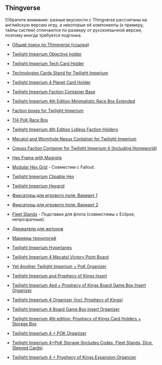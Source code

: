 Thingverse
---

!Обратите внимание: разные вкусности с Thingverse рассчитаны на английскую версию игру, а некоторые её компоненты (к примеру, тайлы систем) отличаются по размеру от русскоязычной версии, поэтому иногда требуется подгонка.

* [Общий поиск по Thingverse \(ссылка\)](https://www.thingiverse.com/search?q=Twilight+Imperium&page=1&type=things&sort=newest)

* [Twilight Imperium Objective holder](https://www.thingiverse.com/thing:6493161)
* [Twilight Imperium Tech Card Holder](https://www.thingiverse.com/thing:6467402)
* [Technologies Cards Stand for Twilight Imperium](https://www.thingiverse.com/thing:4820599)
* [Twilight Imperium 4 Planet Card Holder](https://www.thingiverse.com/thing:5844379)

* [Twilight Imperium Faction Container Base](https://www.thingiverse.com/thing:5885185)
* [Twilight Imperium 4th Edition Minimalistic Race Box Extended](https://www.thingiverse.com/thing:5372813)
* [Faction boxes for Twilight Imperium](https://www.thingiverse.com/thing:4705768)
* [TI4 PoK Race Box](https://www.thingiverse.com/thing:4874063)
* [Twilight Imperium 4th Edition Lidless Faction Holders](https://www.thingiverse.com/thing:4781952)
* [Mecatol and Wormhole Nexus Container for Twilight Imperium](https://www.thingiverse.com/thing:4841573)
* [Creuss Faction Container for Twilight Imperium 4 (Including Homeworld)](https://www.thingiverse.com/thing:4522739)

* [Hex Frame with Magnets](https://www.thingiverse.com/thing:6441104)
* [Modular Hex Grid](https://www.thingiverse.com/thing:5779266) - Совместим с Fallout.
* [Twilight Imperium Clipable Hex](https://www.thingiverse.com/thing:4719829)
* [Twilight Imperium Hexgrid](https://www.thingiverse.com/thing:4690926)
* [Фиксаторы для игрового поля: Вариант 1](https://www.thingiverse.com/thing:2224531)
* [Фиксаторы для игрового поля: Вариант 2](https://www.thingiverse.com/thing:3005106)

* [Fleet Stands](https://www.thingiverse.com/thing:2196283) - Подставки для флота (совместимы с Eclipse, непрозрачные).
* [Держатели для жетонов](https://www.thingiverse.com/thing:2844269)
* [Маркеры технологий](https://www.thingiverse.com/thing:5395832)
* [Twilight Imperium Hyperlanes](https://www.thingiverse.com/thing:6197616/files)
* [Twilight Imperium 4 Mecatol Victory Point Board](https://www.thingiverse.com/thing:5395845)

* [Yet Another Twilight Imperium + PoK Organizer](https://www.thingiverse.com/thing:4893068)
* [Twilight Imperium and Prophecy of Kings Insert](https://www.thingiverse.com/thing:4782362)
* [Twilight Imperium 4ed + Prophecy of Kings Board Game Box Insert Organizer](https://www.thingiverse.com/thing:5134869)
* [Twilight Imperium 4 Organizer (incl. Prophecy of Kings)](https://www.thingiverse.com/thing:4677648)
* [Twilight Imperium 4 Board Game Box Insert Organizer](https://www.thingiverse.com/thing:5220510)
* [Twilight Imperium 4th edition: Prophecy of Kings Card Holders + Storage Box](https://www.thingiverse.com/thing:4873884)
* [Twilight Imperium 4 + POK Organizer](https://www.thingiverse.com/thing:4704638)
* [Twilight Imperium 4+PoK Storage (Includes Codex, Fleet Stands, Dice, Sleeved Cards)](https://www.thingiverse.com/thing:4685097)
* [Twilight Imperium 4 + Prophecy of Kings Expansion Organizer](https://www.thingiverse.com/thing:4684875)



